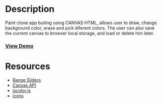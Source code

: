 # Description
Paint clone app builing using CANVAS HTML, allows user to draw, change background color, erase and pick diferent colors. The user can also save the current canvas to browser local storage, and load or delete him later. 

### [View Demo](https://joopr8.github.io/paint-clone/)

# Resources
- [Range Sliders](https://www.w3schools.com/howto/howto_js_rangeslider.asp)
- [Canvas API](https://developer.mozilla.org/en-US/docs/Web/API/Canvas_API/Tutorial)
- [jscolor.js](https://jscolor.com/) 
- [icons](https://icon-icons.com/)
